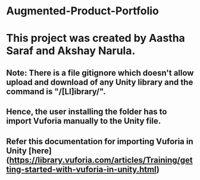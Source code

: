 # Augmented-Product-Portfolio

# This project was created by Aastha Saraf and Akshay Narula.

## Note: There is a file gitignore which doesn't allow upload and download of any Unity library and the command is "/[Ll]ibrary/".
## Hence, the user installing the folder has to import Vuforia manually to the Unity file.
## Refer this documentation for importing Vuforia in Unity [here] (https://library.vuforia.com/articles/Training/getting-started-with-vuforia-in-unity.html)
